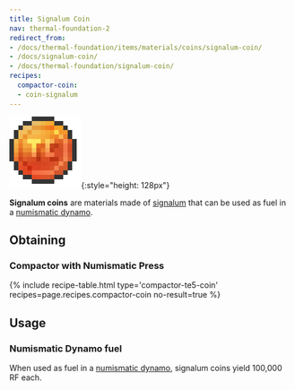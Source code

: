```yaml
---
title: Signalum Coin
nav: thermal-foundation-2
redirect_from:
- /docs/thermal-foundation/items/materials/coins/signalum-coin/
- /docs/signalum-coin/
- /docs/thermal-foundation/signalum-coin/
recipes:
  compactor-coin:
  - coin-signalum
---
```


![Signalum coin](/assets/images/thermal-foundation-2/coin-signalum.png){:style="height: 128px"}


**Signalum coins** are materials made of [signalum](/docs/thermal-foundation-2/signalum-ingot/) that
can be used as fuel in a [numismatic dynamo](/docs/thermal-expansion-5/numismatic-dynamo/).


Obtaining
---------

### Compactor with Numismatic Press
{% include recipe-table.html type='compactor-te5-coin' recipes=page.recipes.compactor-coin no-result=true %}


Usage
-----

### Numismatic Dynamo fuel
When used as fuel in a [numismatic dynamo](/docs/thermal-expansion-5/numismatic-dynamo/), signalum
coins yield 100,000 RF each.
